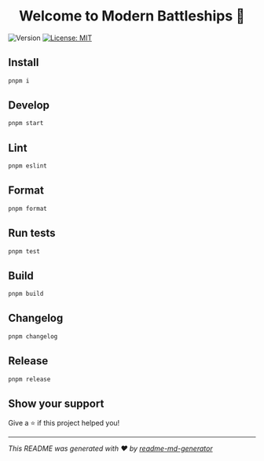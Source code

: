<h1 align="center">Welcome to Modern Battleships 👋</h1>
<p>
  <img alt="Version" src="https://img.shields.io/badge/version-0.0.2-blue.svg?cacheSeconds=2592000" />
  <a href="#" target="_blank">
    <img alt="License: MIT" src="https://img.shields.io/badge/License-MIT-yellow.svg" />
  </a>
</p>

## Install

```sh
pnpm i
```

## Develop

```sh
pnpm start
```

## Lint

```sh
pnpm eslint
```

## Format

```sh
pnpm format
```

## Run tests

```sh
pnpm test
```

## Build

```sh
pnpm build
```

## Changelog

```sh
pnpm changelog
```

## Release

```sh
pnpm release
```

## Show your support

Give a ⭐️ if this project helped you!

---

_This README was generated with ❤️ by
[readme-md-generator](https://github.com/kefranabg/readme-md-generator)_
